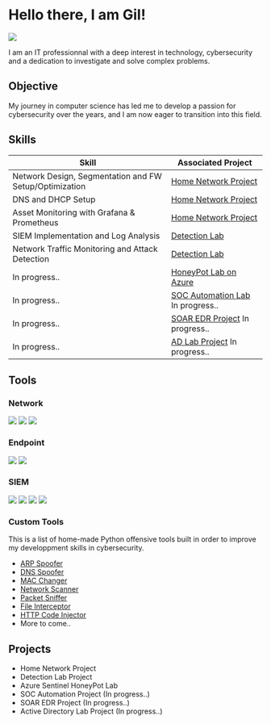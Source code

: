 # Hello there, I am Gil!
<a href="https://www.linkedin.com/in/gil-neves-88591bb2"><img src="https://img.shields.io/badge/-LinkedIn-0072b1?&style=for-the-badge&logo=linkedin&logoColor=white" /></a>

I am an IT professionnal with a deep interest in technology, cybersecurity and a dedication to investigate and solve complex problems.

## Objective

My journey in computer science has led me to develop a passion for cybersecurity over the years, and I am now eager to transition into this field.

## Skills

| Skill                                                         | Associated Project         |
|---------------------------------------------------------------|----------------------------|
| Network Design, Segmentation and FW Setup/Optimization        | <a href="https://github.com/g-nvs/NetworkLab">Home Network Project</a> | 
| DNS and DHCP Setup                                            | <a href="https://github.com/g-nvs/NetworkLab">Home Network Project</a> |
| Asset Monitoring with Grafana & Prometheus                    | <a href="https://github.com/g-nvs/NetworkLab">Home Network Project</a> |
| SIEM Implementation and Log Analysis                          | <a href="https://github.com/g-nvs/DetectionLab">Detection Lab</a> |
| Network Traffic Monitoring and Attack Detection               | <a href="https://github.com/g-nvs/DetectionLab">Detection Lab</a> |
| In progress..  | <a href="https://github.com/g-nvs/HoneyPot-Azure">HoneyPot Lab on Azure</a> |
| In progress..                                                           | <a href="#">SOC Automation Lab</a> In progress.. |
| In progress..                                                           | <a href="#">SOAR EDR Project</a> In progress.. |
| In progress..                                                           | <a href="#">AD Lab Project</a> In progress.. |

## Tools

### Network
<div>
    <img src=https://img.shields.io/badge/Wireshark-blue>
    <img src=https://img.shields.io/badge/Suricata-red>
    <img src=https://img.shields.io/badge/Zeek-orange>
</div>

### Endpoint
<div>
    <img src=https://img.shields.io/badge/Wazuh%20Agent-blue>
    <img src=https://img.shields.io/badge/LimaCharlie-blue>
</div>

### SIEM
<div>
    <img src=https://img.shields.io/badge/Wazuh-blue>
    <img src=https://img.shields.io/badge/Splunk-green>
    <img src=https://img.shields.io/badge/ELK-yellow>
    <img src=https://img.shields.io/badge/Azure%20Sentinel-blue>
</div>

### Custom Tools
This is a list of home-made Python offensive tools built in order to improve my developpment skills in cybersecurity.

- <a href="https://github.com/g-nvs/pythonlab/tree/main/ARPSpoofer">ARP Spoofer</a>
- <a href="https://github.com/g-nvs/pythonlab/tree/main/DNSSpoofer">DNS Spoofer</a>
- <a href="https://github.com/g-nvs/pythonlab/tree/main/MACChanger">MAC Changer</a>
- <a href="https://github.com/g-nvs/pythonlab/tree/main/NetworkScanner">Network Scanner</a>
- <a href="https://github.com/g-nvs/pythonlab/tree/main/PacketSniffer">Packet Sniffer</a>
- <a href="https://github.com/g-nvs/pythonlab/tree/main/FileInterceptor">File Interceptor</a>
- <a href="https://github.com/g-nvs/pythonlab/tree/main/CodeInjector">HTTP Code Injector</a>
- More to come..

## Projects
- Home Network Project
- Detection Lab Project
- Azure Sentinel HoneyPot Lab
- SOC Automation Project (In progress..)
- SOAR EDR Project (In progress..)
- Active Directory Lab Project (In progress..)

